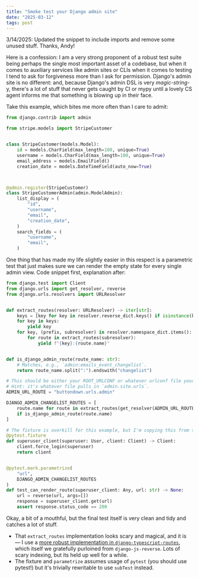 ```yaml
---
title: "Smoke test your Django admin site"
date: "2025-03-12"
tags: post
---
```


<div class="addendum">3/14/2025: Updated the snippet to include imports and remove some unused stuff. Thanks, Andy!</div>

Here is a confession: I am a very strong proponent of a robust test suite being perhaps the single most important asset of a codebase, but when it comes to auxiliary services like admin sites or CLIs when it comes to testing I tend to ask for forgiveness more than I ask for permission. Django's admin site is no different: and, because Django's admin DSL is very _magic-string_-y, there's a lot of stuff that never gets caught by CI or mypy until a lovely CS agent informs me that something is blowing up in their face.

Take this example, which bites me more often than I care to admit:

```python
from django.contrib import admin

from stripe.models import StripeCustomer


class StripeCustomer(models.Model):
    id = models.CharField(max_length=100, unique=True)
    username = models.CharField(max_length=100, unique=True)
    email_address = models.EmailField()
    creation_date = models.DateTimeField(auto_now=True)



@admin.register(StripeCustomer)
class StripeCustomerAdmin(admin.ModelAdmin):
    list_display = (
        "id",
        "username",
        "email",
        "creation_date",
    )
    search_fields = (
        "username",
        "email",
    )
```

One thing that has made my life slightly easier in this respect is a parametric test that just makes sure we can render the empty state for every single admin view. Code snippet first, explanation after:

```python
from django.test import Client
from django.urls import get_resolver, reverse
from django.urls.resolvers import URLResolver


def extract_routes(resolver: URLResolver) -> iter[str]:
    keys = [key for key in resolver.reverse_dict.keys() if isinstance(key, str)]
    for key in keys:
        yield key
    for key, (prefix, subresolver) in resolver.namespace_dict.items():
        for route in extract_routes(subresolver):
            yield f"{key}:{route.name}"


def is_django_admin_route(route_name: str):
    # Matches, e.g., `admin:emails_event_changelist`.
    return route_name.split(":").endswith("changelist")

# This should be either your ROOT_URLCONF or whatever urlconf file your admin is set to.
# Hint: it's whatever file pulls in `admin.site.urls`.
ADMIN_URL_ROUTE = "buttondown.urls.admin"

DJANGO_ADMIN_CHANGELIST_ROUTES = [
    route.name for route in extract_routes(get_resolver(ADMIN_URL_ROUTE))
    if is_django_admin_route(route.name)
]

# The fixture is overkill for this example, but I'm copying this from the actual codebase.
@pytest.fixture
def superuser_client(superuser: User, client: Client) -> Client:
    client.force_login(superuser)
    return client


@pytest.mark.parametrize(
    "url",
    DJANGO_ADMIN_CHANGELIST_ROUTES
)
def test_can_render_route(superuser_client: Any, url: str) -> None:
    url = reverse(url, args=[])
    response = superuser_client.get(url)
    assert response.status_code == 200
```

Okay, a bit of a mouthful, but the final test itself is very clean and tidy and catches a lot of stuff. 

- That `extract_routes` implementation looks scary and magical, and it is — I use a [more robust implementation in `django-typescript-routes`](https://github.com/buttondown/django-typescript-routes/blob/main/typescript_routes/lib/logic.py#L35), which itself we gratefully purloined from `django-js-reverse`. Lots of scary indexing, but its held up well for a while.
- The fixture and `parametrize` assumes usage of `pytest` (you should use pytest!) but it's trivially rewritable to use `subTest` instead.
